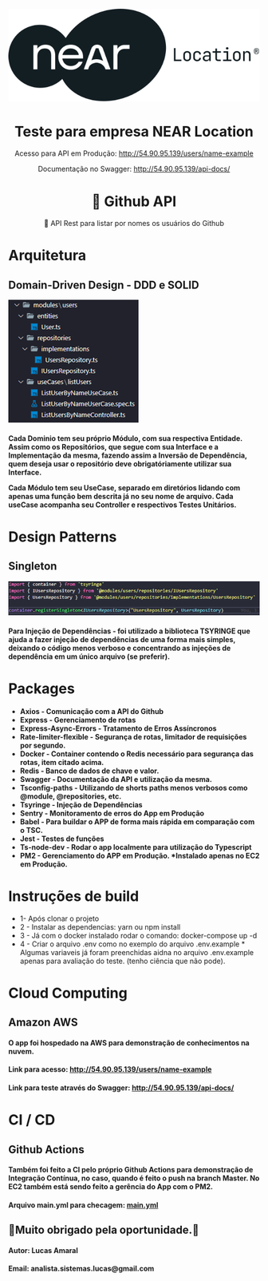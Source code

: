 <img src="imgs/near.svg"></img>
<h1 align="center">Teste para empresa NEAR Location</h1>
<p align="center">Acesso para API em Produção: <a href="http://54.90.95.139/users/name"> http://54.90.95.139/users/name-example </a><br> </p>
<p align="center">Documentação no Swagger: <a href="http://54.90.95.139/api-docs/">http://54.90.95.139/api-docs/</a> <br> </p>
<h1 align="center">
    🔗 Github API
</h1>
<p align="center">🚀 API Rest para listar por nomes os usuários do Github</p>
<h1>Arquitetura</h1>
<h2>Domain-Driven Design - DDD e SOLID</h2>
<img src="imgs/ddd.png" />
<h4>
    <p>Cada Dominio tem seu próprio Módulo, com sua respectiva Entidade. Assim como os Repositórios, que segue com sua Interface e a Implementação da mesma, fazendo assim a <strong>Inversão de Dependência</strong>, quem deseja usar o repositório deve obrigatóriamente utilizar sua Interface.</p>
    <p>Cada Módulo tem seu UseCase, separado em diretórios lidando com apenas uma função bem descrita já no seu nome de arquivo. Cada useCase acompanha seu Controller e respectivos Testes Unitários.</p>
</h4>
<h1>Design Patterns</h1>
<h2>Singleton</h2>
<img src="imgs/tsrynge.png" />
<h4>Para <strong>Injeção de Dependências</strong> - foi utilizado a biblioteca TSYRINGE que ajuda a fazer injeção de dependências de uma forma mais simples, deixando o código menos verboso e concentrando as injeções de dependência em um único arquivo (se preferir).</h4>
<h1>Packages</h1>
<h4>
<ul>
<li>Axios - Comunicação com a API do Github</li>
<li>Express - Gerenciamento de rotas</li>
<li>Express-Async-Errors - Tratamento de Erros Assíncronos</li>
<li>Rate-limiter-flexible - Segurança de rotas, limitador de requisições por segundo.</li>
<li>Docker - Container contendo o Redis necessário para segurança das rotas, item citado acima.</li>
<li>Redis - Banco de dados de chave e valor.</li>
<li>Swagger - Documentação da API e utilização da mesma.</li>
<li>Tsconfig-paths - Utilizando de shorts paths menos verbosos como @module, @repositories, etc.</li>
<li>Tsyringe - Injeção de Dependências</li>
<li>Sentry - Monitoramento de erros do App em Produção</li>
<li>Babel - Para buildar o APP de forma mais rápida em comparação com o TSC.</li>
<li>Jest - Testes de funções </li>
<li>Ts-node-dev - Rodar o app localmente para utilização do Typescript</li>
<li>PM2 - Gerenciamento do APP em Produção. *Instalado apenas no EC2 em Produção.</li>
</ul>
</h4>

<h1>Instruções de build</h1>
<ul>
 <li>1- Após clonar o projeto</li>
 <li>2 - Instalar as dependencias: yarn ou npm install</li>
 <li>3 - Já com o docker instalado rodar o comando: docker-compose up -d</li>
 <li>4 - Criar o arquivo .env como no exemplo do arquivo .env.example * Algumas variaveis já foram preenchidas aidna no arquivo .env.example apenas para avaliação do teste. (tenho ciência que não pode).</li> 
</ul>
<h1>Cloud Computing</h1>
<h2>Amazon AWS</h2>
<h4>O app foi hospedado na AWS para demonstração de conhecimentos na nuvem.</h4>
<h4>Link para acesso: <a href="http://54.90.95.139/users/name"> http://54.90.95.139/users/name-example </a></h4>
<h4>Link para teste através do Swagger: <a href="http://54.90.95.139/api-docs/">http://54.90.95.139/api-docs/</a></h4>
<h1>CI / CD</h1>
<h2>Github Actions</h2>
<h4>Também foi feito a CI pelo próprio Github Actions para demonstração de Integração Contínua, no caso, quando é feito o push na branch Master. No EC2 também está sendo feito a <strong>gerência do App com o PM2.</strong></h4>
<h4>Arquivo main.yml para checagem: <a href="https://github.com/lukasdevelop/near-test/blob/master/.github/workflows/main.yml">main.yml</a></h4>

<h2>🚀Muito obrigado pela oportunidade.🚀</h2>
<h4>Autor: Lucas Amaral</h4>
<h4>Email: analista.sistemas.lucas@gmail.com</h4>